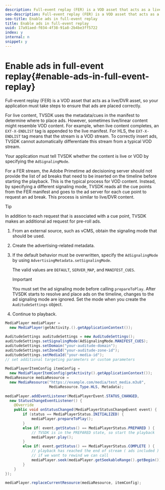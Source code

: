 ```yaml
---
description: Full-event replay (FER) is a VOD asset that acts as a live/DVR asset, so your application must take steps to ensure that ads are placed correctly.
seo-description: Full-event replay (FER) is a VOD asset that acts as a live/DVR asset, so your application must take steps to ensure that ads are placed correctly.
seo-title: Enable ads in full-event replay
title: Enable ads in full-event replay
uuid: 17a91aed-f034-4f38-91a8-2b4be3ff5722
index: y
internal: n
snippet: y
---
```


# Enable ads in full-event replay{#enable-ads-in-full-event-replay}

Full-event replay (FER) is a VOD asset that acts as a live/DVR asset, so your application must take steps to ensure that ads are placed correctly.

For live content, TVSDK uses the metadata/cues in the manifest to determine where to place ads. However, sometimes live/linear content might resemble VOD content. For example, when live content completes, an `EXT-X-ENDLIST` tag is appended to the live manifest. For HLS, the `EXT-X-ENDLIST` tag means that the stream is a VOD stream. To correctly insert ads, TVSDK cannot automatically differentiate this stream from a typical VOD stream.

Your application must tell TVSDK whether the content is live or VOD by specifying the `AdSignalingMode`.

For a FER stream, the Adobe Primetime ad decisioning server should not provide the list of ad breaks that need to be inserted on the timeline before starting the playback. This is the typical process for VOD content. Instead, by specifying a different signaling mode, TVSDK reads all the cue points from the FER manifest and goes to the ad server for each cue point to request an ad break. This process is similar to live/DVR content.

>[!TIP]
>
>In addition to each request that is associated with a cue point, TVSDK makes an additional ad request for pre-roll ads.

1. From an external source, such as vCMS, obtain the signaling mode that should be used.
1. Create the advertising-related metadata.
1. If the default behavior must be overwritten, specify the `AdSignalingMode` by using `AdvertisingMetadata.setSignalingMode`.

   The valid values are `DEFAULT`, `SERVER_MAP`, and `MANIFEST_CUES`.

   >[!IMPORTANT]
   >
   >You must set the ad signaling mode before calling `prepareToPlay`. After TVSDK starts to resolve and place ads on the timeline, changes to the ad signaling mode are ignored. Set the mode when you create the `AuditudeSettings` object.

1. Continue to playback.

<a id="example_6DECA71C3C3B4551805C09A80686552F"></a>

```java
MediaPlayer mediaPlayer =  
  new MediaPlayer(getActivity.().getApplicationContext()); 
 
AuditudeSettings auditudeSettings = new AuditudeSettings(); 
auditudeSettings.setSignalingMode(AdSignalingMode.MANIFEST_CUES); 
auditudeSettings.setDomain("your-auditude-domain"); 
auditudeSettings.setZoneId("your-auditude-zone-id"); 
auditudeSettings.setMediaId("your-media-id"); 
// set additional targeting parameters or custom parameters 
 
MediaPlayerItemConfig itemConfig =  
  new MediaPlayerItemConfig(getActivity().getApplicationContext()); 
MediaResource mediaResource =  
  new MediaResource("https://example.com/media/test_media.m3u8",  
                    MediaResource.Type.HLS, Metadata); 
 
mediaPlayer.addEventListener(MediaPlayerEvent.STATUS_CHANGED,  
  new StatusChangeEventListener() { 
    @Override 
    public void onStatusChanged(MediaPlayerStatusChangeEvent event) { 
        if (status == MediaPlayerStatus.INITIALIZED) { 
            mediaPlayer.prepareToPlay(); 
        } 
        else if( event.getStatus() == MediaPlayerStatus.PREPARED ) { 
            // TVSDK is in the PREPARED state, so start the playback 
            mediaPlayer.play(); 
        } 
        else if( event.getStatus() == MediaPlayerStatus.COMPLETE ) { 
            // playback has reached the end of stream ( ads included ) 
            // if we want to rewind we can call 
            mediaPlayer.seek(mediaPlayer.getSeekableRange().getBegin()); 
        } 
    } 
}); 
 
mediaPlayer.replaceCurrentResource(mediaResource, itemConfig); 

```

